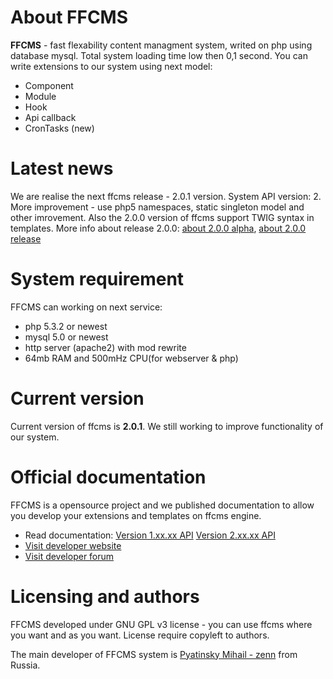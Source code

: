 # About FFCMS
**FFCMS** - fast flexability content managment system, writed on php using database mysql. Total system loading time 
low then 0,1 second. You can write extensions to our system using next model:
* Component
* Module
* Hook
* Api callback
* CronTasks (new)

# Latest news
We are realise the next ffcms release - 2.0.1 version. System API version: 2. More improvement - use php5 namespaces, static singleton model and other imrovement.
Also the 2.0.0 version of ffcms support TWIG syntax in templates.
More info about release 2.0.0: [about 2.0.0 alpha](http://ffcms.ru/en/news/future/prepare-ffcms-2.html), [about 2.0.0 release](http://ffcms.ru/en/news/future/ffcms-release-2.html)

# System requirement
FFCMS can working on next service:
* php 5.3.2 or newest
* mysql 5.0 or newest
* http server (apache2) with mod rewrite
* 64mb RAM and 500mHz CPU(for webserver & php)

# Current version
Current version of ffcms is **2.0.1**. We still working to improve functionality of our system.

# Official documentation
FFCMS is a opensource project and we published documentation to allow you develop your extensions and templates on ffcms 
engine. 
* Read documentation: [Version 1.xx.xx API](http://ffcms.ru/en/static/v1/doc.html) [Version 2.xx.xx API](http://ffcms.ru/en/static/v2/doc.html)
* [Visit developer website](http://ffcms.ru/en/)
* [Visit developer forum](http://ffcms.ru/en/forum/)

# Licensing and authors
FFCMS developed under GNU GPL v3 license - you can use ffcms where you want and as you want. License require copyleft to authors.

The main developer of FFCMS system is [Pyatinsky Mihail - zenn](http://vk.com/followzenn) from Russia.


